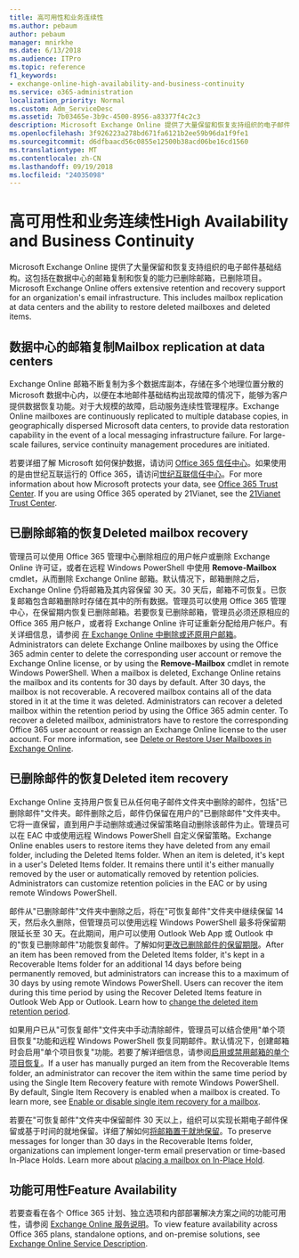 ```yaml
---
title: 高可用性和业务连续性
ms.author: pebaum
author: pebaum
manager: mnirkhe
ms.date: 6/13/2018
ms.audience: ITPro
ms.topic: reference
f1_keywords:
- exchange-online-high-availability-and-business-continuity
ms.service: o365-administration
localization_priority: Normal
ms.custom: Adm_ServiceDesc
ms.assetid: 7b03465e-3b9c-4500-8956-a83377f4c2c3
description: Microsoft Exchange Online 提供了大量保留和恢复支持组织的电子邮件基础结构。这包括在数据中心的邮箱复制和恢复的能力已删除邮箱，已删除项目。
ms.openlocfilehash: 3f926223a278bd671fa6121b2ee59b96da1f9fe1
ms.sourcegitcommit: d6dfbaacd56c0855e12500b38acd06be16cd1560
ms.translationtype: MT
ms.contentlocale: zh-CN
ms.lasthandoff: 09/19/2018
ms.locfileid: "24035098"
---
```

# <a name="high-availability-and-business-continuity"></a><span data-ttu-id="bf35a-104">高可用性和业务连续性</span><span class="sxs-lookup"><span data-stu-id="bf35a-104">High Availability and Business Continuity</span></span>

<span data-ttu-id="bf35a-p102">Microsoft Exchange Online 提供了大量保留和恢复支持组织的电子邮件基础结构。这包括在数据中心的邮箱复制和恢复的能力已删除邮箱，已删除项目。</span><span class="sxs-lookup"><span data-stu-id="bf35a-p102">Microsoft Exchange Online offers extensive retention and recovery support for an organization's email infrastructure. This includes mailbox replication at data centers and the ability to restore deleted mailboxes and deleted items.</span></span>
  
## <a name="mailbox-replication-at-data-centers"></a><span data-ttu-id="bf35a-107">数据中心的邮箱复制</span><span class="sxs-lookup"><span data-stu-id="bf35a-107">Mailbox replication at data centers</span></span>

<span data-ttu-id="bf35a-p103">Exchange Online 邮箱不断复制为多个数据库副本，存储在多个地理位置分散的 Microsoft 数据中心内，以便在本地邮件基础结构出现故障的情况下，能够为客户提供数据恢复功能。对于大规模的故障，启动服务连续性管理程序。</span><span class="sxs-lookup"><span data-stu-id="bf35a-p103">Exchange Online mailboxes are continuously replicated to multiple database copies, in geographically dispersed Microsoft data centers, to provide data restoration capability in the event of a local messaging infrastructure failure. For large-scale failures, service continuity management procedures are initiated.</span></span>
  
<span data-ttu-id="bf35a-p104">若要详细了解 Microsoft 如何保护数据，请访问 [Office 365 信任中心](https://go.microsoft.com/fwlink/p/?LinkId=299135)。如果使用的是由世纪互联运行的 Office 365，请访问[世纪互联信任中心](http://www.21vbluecloud.com/office365/trustcenter/onlineservices.mdl)。</span><span class="sxs-lookup"><span data-stu-id="bf35a-p104">For more information about how Microsoft protects your data, see [Office 365 Trust Center](https://go.microsoft.com/fwlink/p/?LinkId=299135). If you are using Office 365 operated by 21Vianet, see the [21Vianet Trust Center](http://www.21vbluecloud.com/office365/trustcenter/onlineservices.mdl).</span></span>
  
## <a name="deleted-mailbox-recovery"></a><span data-ttu-id="bf35a-112">已删除邮箱的恢复</span><span class="sxs-lookup"><span data-stu-id="bf35a-112">Deleted mailbox recovery</span></span>

<span data-ttu-id="bf35a-p105">管理员可以使用 Office 365 管理中心删除相应的用户帐户或删除 Exchange Online 许可证，或者在远程 Windows PowerShell 中使用 **Remove-Mailbox** cmdlet，从而删除 Exchange Online 邮箱。默认情况下，邮箱删除之后，Exchange Online 仍将邮箱及其内容保留 30 天。30 天后，邮箱不可恢复。已恢复邮箱包含邮箱删除时存储在其中的所有数据。管理员可以使用 Office 365 管理中心，在保留期内恢复已删除邮箱。若要恢复已删除邮箱，管理员必须还原相应的 Office 365 用户帐户，或者将 Exchange Online 许可证重新分配给用户帐户。有关详细信息，请参阅 [在 Exchange Online 中删除或还原用户邮箱](https://go.microsoft.com/fwlink/p/?LinkId=286992)。</span><span class="sxs-lookup"><span data-stu-id="bf35a-p105">Administrators can delete Exchange Online mailboxes by using the Office 365 admin center to delete the corresponding user account or remove the Exchange Online license, or by using the **Remove-Mailbox** cmdlet in remote Windows PowerShell. When a mailbox is deleted, Exchange Online retains the mailbox and its contents for 30 days by default. After 30 days, the mailbox is not recoverable. A recovered mailbox contains all of the data stored in it at the time it was deleted. Administrators can recover a deleted mailbox within the retention period by using the Office 365 admin center. To recover a deleted mailbox, administrators have to restore the corresponding Office 365 user account or reassign an Exchange Online license to the user account. For more information, see [Delete or Restore User Mailboxes in Exchange Online](https://go.microsoft.com/fwlink/p/?LinkId=286992).</span></span>
  
## <a name="deleted-item-recovery"></a><span data-ttu-id="bf35a-120">已删除邮件的恢复</span><span class="sxs-lookup"><span data-stu-id="bf35a-120">Deleted item recovery</span></span>

<span data-ttu-id="bf35a-p106">Exchange Online 支持用户恢复已从任何电子邮件文件夹中删除的邮件，包括"已删除邮件"文件夹。邮件删除之后，邮件仍保留在用户的"已删除邮件"文件夹中。它将一直保留，直到用户手动删除或通过保留策略自动删除该邮件为止。管理员可以在 EAC 中或使用远程 Windows PowerShell 自定义保留策略。</span><span class="sxs-lookup"><span data-stu-id="bf35a-p106">Exchange Online enables users to restore items they have deleted from any email folder, including the Deleted Items folder. When an item is deleted, it's kept in a user's Deleted Items folder. It remains there until it's either manually removed by the user or automatically removed by retention policies. Administrators can customize retention policies in the EAC or by using remote Windows PowerShell.</span></span>
  
<span data-ttu-id="bf35a-p107">邮件从"已删除邮件"文件夹中删除之后，将在"可恢复邮件"文件夹中继续保留 14 天，然后永久删除，但管理员可以使用远程 Windows PowerShell 最多将保留期限延长至 30 天。在此期间，用户可以使用 Outlook Web App 或 Outlook 中的"恢复已删除邮件"功能恢复邮件。了解如何[更改已删除邮件的保留期限](https://go.microsoft.com/fwlink/p/?LinkId=286940)。</span><span class="sxs-lookup"><span data-stu-id="bf35a-p107">After an item has been removed from the Deleted Items folder, it's kept in a Recoverable Items folder for an additional 14 days before being permanently removed, but administrators can increase this to a maximum of 30 days by using remote Windows PowerShell. Users can recover the item during this time period by using the Recover Deleted Items feature in Outlook Web App or Outlook. Learn how to [change the deleted item retention period](https://go.microsoft.com/fwlink/p/?LinkId=286940).</span></span>
  
<span data-ttu-id="bf35a-p108">如果用户已从"可恢复邮件"文件夹中手动清除邮件，管理员可以结合使用"单个项目恢复"功能和远程 Windows PowerShell 恢复同期邮件。默认情况下，创建邮箱时会启用"单个项目恢复"功能。若要了解详细信息，请参阅[启用或禁用邮箱的单个项目恢复](https://go.microsoft.com/fwlink/p/?LinkID=286941)。</span><span class="sxs-lookup"><span data-stu-id="bf35a-p108">If a user has manually purged an item from the Recoverable Items folder, an administrator can recover the item within the same time period by using the Single Item Recovery feature with remote Windows PowerShell. By default, Single Item Recovery is enabled when a mailbox is created. To learn more, see [Enable or disable single item recovery for a mailbox](https://go.microsoft.com/fwlink/p/?LinkID=286941).</span></span>
  
<span data-ttu-id="bf35a-p109">若要在"可恢复邮件"文件夹中保留邮件 30 天以上，组织可以实现长期电子邮件保留或基于时间的就地保留。详细了解如何[将邮箱置于就地保留](https://go.microsoft.com/fwlink/p/?LinkId=271746)。</span><span class="sxs-lookup"><span data-stu-id="bf35a-p109">To preserve messages for longer than 30 days in the Recoverable Items folder, organizations can implement longer-term email preservation or time-based In-Place Holds. Learn more about [placing a mailbox on In-Place Hold](https://go.microsoft.com/fwlink/p/?LinkId=271746).</span></span>
  
## <a name="feature-availability"></a><span data-ttu-id="bf35a-133">功能可用性</span><span class="sxs-lookup"><span data-stu-id="bf35a-133">Feature Availability</span></span>

<span data-ttu-id="bf35a-134">若要查看在各个 Office 365 计划、独立选项和内部部署解决方案之间的功能可用性，请参阅 [Exchange Online 服务说明](exchange-online-service-description.md)。</span><span class="sxs-lookup"><span data-stu-id="bf35a-134">To view feature availability across Office 365 plans, standalone options, and on-premise solutions, see [Exchange Online Service Description](exchange-online-service-description.md).</span></span>
  

